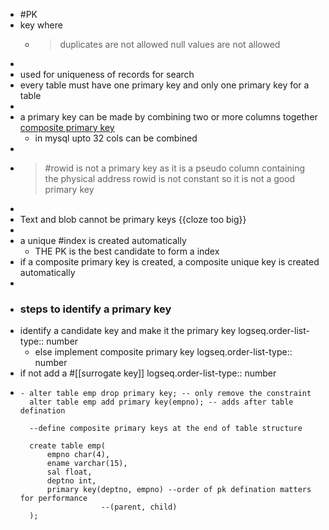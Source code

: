 - #PK
- key where
	- > duplicates are not allowed
	  null values are not allowed
-
- used for uniqueness of records for search
- every table must have one primary key and only one primary key for a table
-
- a primary key can be made by combining two or more columns together <u>composite primary key</u>
	- in mysql upto 32 cols can be combined
-
- > #rowid is not a primary key as it is a pseudo column containing the physical address
  rowid is not constant so it is not a good primary key
-
- Text and blob cannot be primary keys {{cloze too big}}
-
- a unique #index is created automatically
	- THE PK is the best candidate to form a index
- if a composite primary key is created, a composite unique key is created automatically
-
- ### steps to identify a primary key
- identify a candidate key and make it the primary key
  logseq.order-list-type:: number
	- else implement composite primary key
	  logseq.order-list-type:: number
- if not add a #[[surrogate key]]
  logseq.order-list-type:: number
- ```
  - alter table emp drop primary key; -- only remove the constraint
    alter table emp add primary key(empno); -- adds after table defination  
    
    --define composite primary keys at the end of table structure  
    
    create table emp(  
    	empno char(4),  
        ename varchar(15),  
        sal float,  
        deptno int,  
        primary key(deptno, empno) --order of pk defination matters for performance 
        			--(parent, child) 
    );
    
  ```